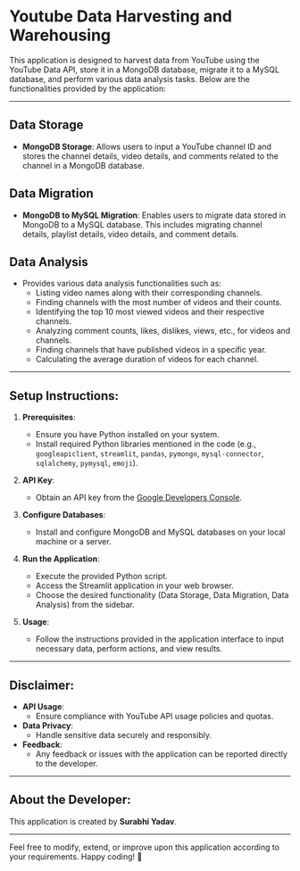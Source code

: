 # Youtube Data Harvesting and Warehousing

This application is designed to harvest data from YouTube using the YouTube Data API, store it in a MongoDB database, migrate it to a MySQL database, and perform various data analysis tasks. Below are the functionalities provided by the application:

---

## Data Storage

- **MongoDB Storage**: Allows users to input a YouTube channel ID and stores the channel details, video details, and comments related to the channel in a MongoDB database.

## Data Migration

- **MongoDB to MySQL Migration**: Enables users to migrate data stored in MongoDB to a MySQL database. This includes migrating channel details, playlist details, video details, and comment details.

## Data Analysis

- Provides various data analysis functionalities such as:
  - Listing video names along with their corresponding channels.
  - Finding channels with the most number of videos and their counts.
  - Identifying the top 10 most viewed videos and their respective channels.
  - Analyzing comment counts, likes, dislikes, views, etc., for videos and channels.
  - Finding channels that have published videos in a specific year.
  - Calculating the average duration of videos for each channel.

---

## Setup Instructions:

1. **Prerequisites**:
   - Ensure you have Python installed on your system.
   - Install required Python libraries mentioned in the code (e.g., `googleapiclient`, `streamlit`, `pandas`, `pymongo`, `mysql-connector`, `sqlalchemy`, `pymysql`, `emoji`).

2. **API Key**:
   - Obtain an API key from the [Google Developers Console](https://console.developers.google.com/).

3. **Configure Databases**:
   - Install and configure MongoDB and MySQL databases on your local machine or a server.

4. **Run the Application**:
   - Execute the provided Python script.
   - Access the Streamlit application in your web browser.
   - Choose the desired functionality (Data Storage, Data Migration, Data Analysis) from the sidebar.

5. **Usage**:
   - Follow the instructions provided in the application interface to input necessary data, perform actions, and view results.

---

## Disclaimer:

- **API Usage**:
  - Ensure compliance with YouTube API usage policies and quotas.
- **Data Privacy**:
  - Handle sensitive data securely and responsibly.
- **Feedback**:
  - Any feedback or issues with the application can be reported directly to the developer.

---

## About the Developer:

This application is created by **Surabhi Yadav**.

---

Feel free to modify, extend, or improve upon this application according to your requirements. Happy coding! 🚀
